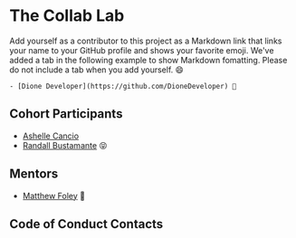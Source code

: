 # The Collab Lab

Add yourself as a contributor to this project as a Markdown link that links your name to your GitHub profile and shows your favorite emoji. We've added a tab in the following example to show Markdown fomatting. Please do not include a tab when you add yourself. 😄

    - [Dione Developer](https://github.com/DioneDeveloper) 💅

## Cohort Participants

- [Ashelle Cancio](https://github.com/arcan9)
- [Randall Bustamante](https://github.com/Bustamor) 😝

## Mentors

- [Matthew Foley](https://github.com/mtfoley) 🤖

## Code of Conduct Contacts
